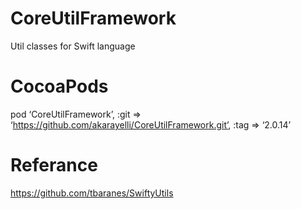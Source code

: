 # CoreUtilFramework
Util classes for Swift language

# CocoaPods
pod ‘CoreUtilFramework’, :git => ‘https://github.com/akarayelli/CoreUtilFramework.git’, :tag => ‘2.0.14’

# Referance
https://github.com/tbaranes/SwiftyUtils

